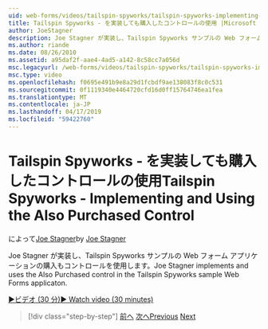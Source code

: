 ```yaml
---
uid: web-forms/videos/tailspin-spyworks/tailspin-spyworks-implementing-and-using-the-also-purchased-control
title: Tailspin Spyworks - を実装しても購入したコントロールの使用 |Microsoft Docs
author: JoeStagner
description: Joe Stagner が実装し、Tailspin Spyworks サンプルの Web フォーム アプリケーションの購入もコントロールを使用します。
ms.author: riande
ms.date: 08/26/2010
ms.assetid: a95daf2f-aae4-4ad5-a142-8c58cc7a056d
msc.legacyurl: /web-forms/videos/tailspin-spyworks/tailspin-spyworks-implementing-and-using-the-also-purchased-control
msc.type: video
ms.openlocfilehash: f0695e491b9e8a29d1fcbdf9ae138083f8c0c531
ms.sourcegitcommit: 0f1119340e4464720cfd16d0ff15764746ea1fea
ms.translationtype: MT
ms.contentlocale: ja-JP
ms.lasthandoff: 04/17/2019
ms.locfileid: "59422760"
---
```

# <a name="tailspin-spyworks---implementing-and-using-the-also-purchased-control"></a><span data-ttu-id="1f0f4-103">Tailspin Spyworks - を実装しても購入したコントロールの使用</span><span class="sxs-lookup"><span data-stu-id="1f0f4-103">Tailspin Spyworks - Implementing and Using the Also Purchased Control</span></span>

<span data-ttu-id="1f0f4-104">によって[Joe Stagner](https://github.com/JoeStagner)</span><span class="sxs-lookup"><span data-stu-id="1f0f4-104">by [Joe Stagner](https://github.com/JoeStagner)</span></span>

<span data-ttu-id="1f0f4-105">Joe Stagner が実装し、Tailspin Spyworks サンプルの Web フォーム アプリケーションの購入もコントロールを使用します。</span><span class="sxs-lookup"><span data-stu-id="1f0f4-105">Joe Stagner implements and uses the Also Purchased control in the Tailspin Spyworks sample Web Forms applicaton.</span></span>

[<span data-ttu-id="1f0f4-106">&#9654;ビデオ (30 分)</span><span class="sxs-lookup"><span data-stu-id="1f0f4-106">&#9654; Watch video (30 minutes)</span></span>](https://channel9.msdn.com/Blogs/ASP-NET-Site-Videos/tailspin-spyworks-implementing-and-using-the-also-purchased-control)

> [!div class="step-by-step"]
> <span data-ttu-id="1f0f4-107">[前へ](tailspin-spyworks-creating-and-using-the-popular-products-control.md)
> [次へ](tailspin-spyworks-intro-ui-and-edm.md)</span><span class="sxs-lookup"><span data-stu-id="1f0f4-107">[Previous](tailspin-spyworks-creating-and-using-the-popular-products-control.md)
[Next](tailspin-spyworks-intro-ui-and-edm.md)</span></span>
